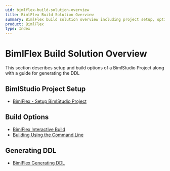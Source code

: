```yaml
---
uid: bimlflex-build-solution-overview
title: BimlFlex Build Solution Overview
summary: BimlFlex build solution overview including project setup, options, and generating DDL
product: BimlFlex
type: Index
---
```

# BimlFlex Build Solution Overview

This section describes setup and build options of a BimlStudio Project along with a guide for generating the DDL

## BimlStudio Project Setup

* [BimlFlex - Setup BimlStudio Project](xref:bimlflex-setup-bimlstudio-project)

## Build Options

* [BimlFlex Interactive Build](xref:bimlflex-interactive-build)
* [Building Using the Command Line](xref:bimlflex-command-line-build)

## Generating DDL

* [BimlFlex Generating DDL](xref:bimlflex-generating-ddl)
